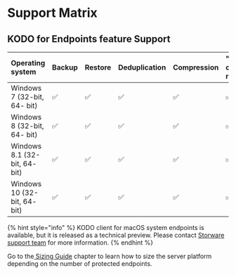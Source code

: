 # Support Matrix

## KODO for Endpoints feature Support

| Operating system | Backup | Restore | Deduplication | Compression | "Right-click" restore | Data encryption |
| :--- | :--- | :--- | :--- | :--- | :--- | :--- |
| Windows 7 \(32-bit, 64- bit\) | ✅ | ✅ | ✅ | ✅ | ✅ | ✅ |
| Windows 8 \(32-bit, 64- bit\) | ✅ | ✅ | ✅  | ✅ | ✅ | ✅ |
| Windows 8.1 \(32-bit, 64- bit\) | ✅ | ✅ | ✅ | ✅ | ✅ | ✅ |
| Windows 10 \(32-bit, 64- bit\) | ✅ | ✅ | ✅ | ✅ | ✅ | ✅ |

{% hint style="info" %}
KODO client for macOS system endpoints is available, but it is released as a technical preview. Please contact [Storware support team](mailto:ps@storware.eu) for more information. 
{% endhint %}

Go to the[ Sizing Guide](sizing-guide/) chapter to learn how to size the server platform depending on the number of protected endpoints.

